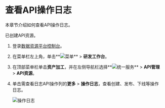 # 查看API操作日志

本章节介绍如何查看API操作日志。

已创建API资源。

1.  登录[数据资源平台控制台](https://dataq.console.aliyun.com)。

2.  在菜单栏左上角，单击**![菜单](https://static-aliyun-doc.oss-accelerate.aliyuncs.com/assets/img/zh-CN/6504337061/p188771.png)** \> **研发工作台**。

3.  在顶部菜单栏单击**资产加工**，并在左侧导航栏选择**![统一服务](https://static-aliyun-doc.oss-accelerate.aliyuncs.com/assets/img/zh-CN/0702579161/p268584.png)** \> **API管理** \> **API资源**。

4.  单击需查看日志API操作列的**更多** \> **操作日志**，查看创建、发布、下线等操作日志。

    ![操作日志](https://static-aliyun-doc.oss-accelerate.aliyuncs.com/assets/img/zh-CN/1609169951/p140835.png)


